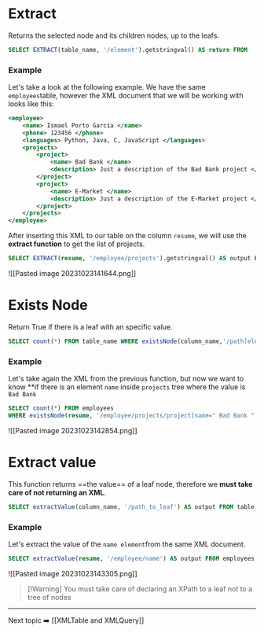 # Extract

Returns the selected node and its children nodes, up to the leafs.

```SQL
SELECT EXTRACT(table_name, '/element').getstringval() AS return FROM 
```

### Example

Let's take a look at the following example. We have the same `employees`table, however the XML document that we will be working with looks like this:

```XML
<employee>
	<name> Ismael Porto García </name>
	<phone> 123456 </phone>
	<languages> Python, Java, C, JavaScript </languages>
	<projects>
		<project>
			<name> Bad Bank </name>
			<description> Just a description of the Bad Bank project </description>
		</project>
		<project>
			<name> E-Market </name>
			<description> Just a description of the E-Market project </description>
		</project>
	</projects>
</employee>
```

After inserting this XML to our table on the column `resume`, we will use the **extract function** to get the list of projects.

```SQL
SELECT EXTRACT(resume, '/employee/projects').getstringval() AS output FROM employees;
```

![[Pasted image 20231023141644.png]]


# Exists Node

Return True if there is a leaf with an specific value.

```SQL
SELECT count(*) FROM table_name WHERE existsNode(column_name,'/path[element=value]' = 1)
```
### Example

Let's take again the XML from the previous function, but now we want to know **if there is an element `name` inside `projects` tree where the value is ` Bad Bank `

```SQL
SELECT count(*) FROM employees
WHERE existsNode(resume, '/employee/projects/project[name=" Bad Bank "]') = 1;
```

![[Pasted image 20231023142854.png]]

# Extract value

This function returns ==the value== of a leaf node, therefore we **must take care of not returning an XML**.

```SQL
SELECT extractValue(column_name, '/path_to_leaf') AS output FROM table_name;
```
### Example

Let's extract the value of the `name element`from the same XML document.

```SQL
SELECT extractValue(resume, '/employee/name') AS output FROM employees;
```

![[Pasted image 20231023143305.png]]

>[!Warning] You must take care of declaring an XPath to a leaf not to a tree of nodes

---
Next topic ➡️ [[XMLTable and XMLQuery]]

